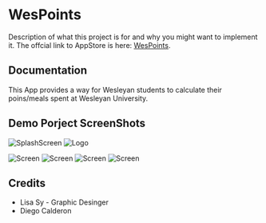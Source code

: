 # WesPoints

Description of what this project is for and why you might want to implement it. 
The offcial link to AppStore is here: [WesPoints](https://itunes.apple.com/us/app/wespoint/id495530880?mt=8).

Documentation
-------------
This App provides a way for Wesleyan students to calculate their poins/meals spent at Wesleyan University.


Demo Porject ScreenShots
--------


![SplashScreen](https://github.com/Neil-Ni/WesPoints/blob/master/wespoints_loading_page.png)
![Logo](https://github.com/Neil-Ni/WesPoints/blob/master/WesPoints_512x512.png)


![Screen](https://github.com/Neil-Ni/WesPoints/raw/master/1.1/IMG_20.png)
![Screen](https://github.com/Neil-Ni/WesPoints/raw/master/1.1/IMG_21.png)
![Screen](https://github.com/Neil-Ni/WesPoints/raw/master/1.1/IMG_28.png)
![Screen](https://github.com/Neil-Ni/WesPoints/raw/master/1.1/IMG_29.png)


Credits
-----------

* Lisa Sy - Graphic Desinger
* Diego Calderon  
